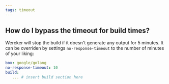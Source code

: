 ```yaml
---
tags: timeout
---
```


## How do I bypass the timeout for build times?

Wercker will stop the build if it doesn't generate any output for 5 minutes.
It can be overriden by settings `no-response-timeout` to the number of minutes of your liking:

```yaml
box: google/golang
no-response-timeout: 10
build:
   ... # insert build section here
```

